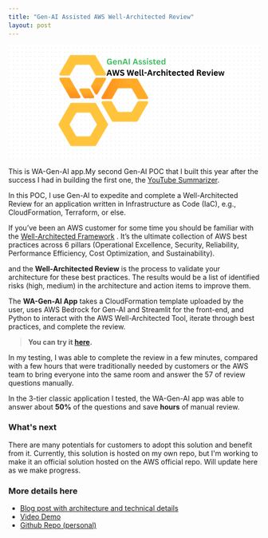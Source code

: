 ```yaml
---
title: "Gen-AI Assisted AWS Well-Architected Review"
layout: post
---
```


![Video Chat App](/assets/wa-genai.png) 

This is WA-Gen-AI app.My second Gen-AI POC that I built this year after the success I had in building the first one, the [YouTube Summarizer](https://ekhiyami.github.io/video-chat/).

In this POC, I use Gen-AI to expedite and complete a Well-Architected Review for an application written in Infrastructure as Code (IaC), e.g., CloudFormation, Terraform, or else. 


If you’ve been an AWS customer for some time you should be familiar with the [Well-Architected Framework](https://docs.aws.amazon.com/wellarchitected/latest/framework/welcome.html) . It’s the ultimate collection of AWS best practices across 6 pillars (Operational Excellence, Security, Reliability, Performance Efficiency, Cost Optimization, and Sustainability).

and the **Well-Architected Review**  is the process to validate your architecture for these best practices. The results would be a list of identified risks (high, medium) in the architecture and action items to improve them.

The **WA-Gen-AI App** takes a CloudFormation template uploaded by the user, uses AWS Bedrock for Gen-AI and Streamlit for the front-end, and Python to interact with the AWS Well-Architected Tool, iterate through best practices, and complete the review.


> **You can try it [here](https://wa-genai.streamlit.app/).**


In my testing, I was able to complete the review in a few minutes, compared with a few hours that were traditionally needed by customers or the AWS team to bring everyone into the same room and answer the 57 of review questions manually. 

In the 3-tier classic application I tested, the WA-Gen-AI app was able to answer about **50%** of the questions and save **hours** of manual review. 

### What's next

There are many potentials for customers to adopt this solution and benefit from it. Currently, this solution is hosted on my own repo, but I'm working to make it an official solution hosted on the AWS official repo. Will update here as we make progress.

### More details here

- [Blog post with architecture and technical details](https://community.aws/content/2hYteYyGPff8nuzG3ye8HZQOtCf/how-i-cut-the-time-to-complete-a-well-architected-review-from-hours-to-minutes?lang=en)
- [Video Demo](https://youtu.be/agTKnB1PS2M) 
- [Github Repo (personal)](https://github.com/ekhiyami/well-architected-genai)
```


